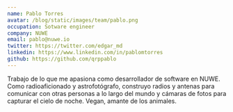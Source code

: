 ```yaml
---
name: Pablo Torres
avatar: /blog/static/images/team/pablo.png
occupation: Sotware engineer
company: NUWE
email: pablo@nuwe.io
twitter: https://twitter.com/edgar_md
linkedin: https://www.linkedin.com/in/pablomtorres
github: https://github.com/qrppablo
---
```


Trabajo de lo que me apasiona como desarrollador de software en NUWE. Como radioaficionado y astrofotógrafo, construyo radios y antenas para comunicar con otras personas a lo largo del mundo y cámaras de fotos para capturar el cielo de noche. Vegan, amante de los animales.
